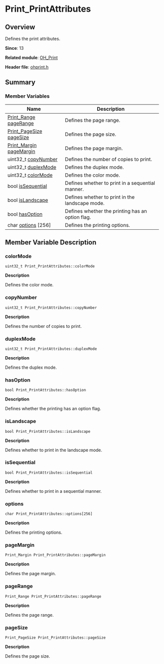 # Print_PrintAttributes


## Overview

Defines the print attributes.

**Since**: 13

**Related module**: [OH_Print](_o_h___print.md)

**Header file**: [ohprint.h](ohprint_8h.md)

## Summary


### Member Variables

| Name| Description| 
| -------- | -------- |
| [Print_Range](_print___range.md) [pageRange](#pagerange) | Defines the page range. | 
| [Print_PageSize](_print___page_size.md) [pageSize](#pagesize) | Defines the page size. | 
| [Print_Margin](_print___margin.md) [pageMargin](#pagemargin) | Defines the page margin. | 
| uint32_t [copyNumber](#copynumber) | Defines the number of copies to print. | 
| uint32_t [duplexMode](#duplexmode) | Defines the duplex mode. | 
| uint32_t [colorMode](#colormode) | Defines the color mode. | 
| bool [isSequential](#issequential) | Defines whether to print in a sequential manner. | 
| bool [isLandscape](#islandscape) | Defines whether to print in the landscape mode. | 
| bool [hasOption](#hasoption) | Defines whether the printing has an option flag. | 
| char [options](#options) [256] | Defines the printing options. | 


## Member Variable Description


### colorMode

```
uint32_t Print_PrintAttributes::colorMode
```
**Description**

Defines the color mode.


### copyNumber

```
uint32_t Print_PrintAttributes::copyNumber
```
**Description**

Defines the number of copies to print.


### duplexMode

```
uint32_t Print_PrintAttributes::duplexMode
```
**Description**

Defines the duplex mode.


### hasOption

```
bool Print_PrintAttributes::hasOption
```
**Description**

Defines whether the printing has an option flag.


### isLandscape

```
bool Print_PrintAttributes::isLandscape
```
**Description**

Defines whether to print in the landscape mode.


### isSequential

```
bool Print_PrintAttributes::isSequential
```
**Description**

Defines whether to print in a sequential manner.


### options

```
char Print_PrintAttributes::options[256]
```
**Description**

Defines the printing options.


### pageMargin

```
Print_Margin Print_PrintAttributes::pageMargin
```
**Description**

Defines the page margin.


### pageRange

```
Print_Range Print_PrintAttributes::pageRange
```
**Description**

Defines the page range.


### pageSize

```
Print_PageSize Print_PrintAttributes::pageSize
```
**Description**

Defines the page size.
